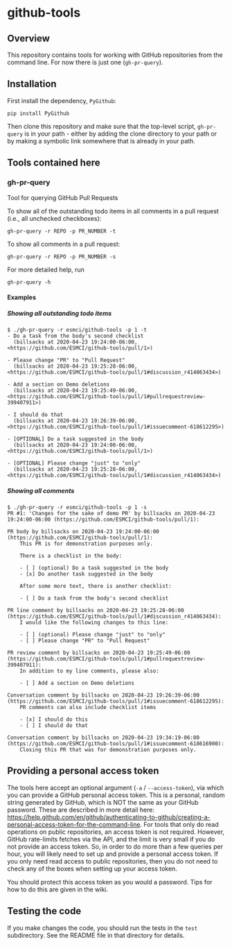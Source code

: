 # github-tools

## Overview

This repository contains tools for working with GitHub repositories from
the command line. For now there is just one (`gh-pr-query`).

## Installation

First install the dependency, `PyGithub`:

```
pip install PyGithub
```

Then clone this repository and make sure that the top-level script,
`gh-pr-query` is in your path - either by adding the clone directory to
your path or by making a symbolic link somewhere that is already in your
path.

## Tools contained here

### gh-pr-query

Tool for querying GitHub Pull Requests

To show all of the outstanding todo items in all comments in a pull request
(i.e., all unchecked checkboxes):

    gh-pr-query -r REPO -p PR_NUMBER -t

To show all comments in a pull request:

    gh-pr-query -r REPO -p PR_NUMBER -s

For more detailed help, run

    gh-pr-query -h
    
#### Examples

##### Showing all outstanding todo items

```
$ ./gh-pr-query -r esmci/github-tools -p 1 -t
- Do a task from the body's second checklist
  (billsacks at 2020-04-23 19:24:00-06:00, <https://github.com/ESMCI/github-tools/pull/1>)

- Please change "PR" to "Pull Request"
  (billsacks at 2020-04-23 19:25:28-06:00, <https://github.com/ESMCI/github-tools/pull/1#discussion_r414063434>)

- Add a section on Demo deletions
  (billsacks at 2020-04-23 19:25:49-06:00, <https://github.com/ESMCI/github-tools/pull/1#pullrequestreview-399407911>)

- I should do that
  (billsacks at 2020-04-23 19:26:39-06:00, <https://github.com/ESMCI/github-tools/pull/1#issuecomment-618612295>)

- [OPTIONAL] Do a task suggested in the body
  (billsacks at 2020-04-23 19:24:00-06:00, <https://github.com/ESMCI/github-tools/pull/1>)

- [OPTIONAL] Please change "just" to "only"
  (billsacks at 2020-04-23 19:25:28-06:00, <https://github.com/ESMCI/github-tools/pull/1#discussion_r414063434>)
```

##### Showing all comments

```
$ ./gh-pr-query -r esmci/github-tools -p 1 -s
PR #1: 'Changes for the sake of demo PR' by billsacks on 2020-04-23 19:24:00-06:00 (https://github.com/ESMCI/github-tools/pull/1):

PR body by billsacks on 2020-04-23 19:24:00-06:00 (https://github.com/ESMCI/github-tools/pull/1):
    This PR is for demonstration purposes only.

    There is a checklist in the body:

    - [ ] (optional) Do a task suggested in the body
    - [x] Do another task suggested in the body

    After some more text, there is another checklist:

    - [ ] Do a task from the body's second checklist

PR line comment by billsacks on 2020-04-23 19:25:28-06:00 (https://github.com/ESMCI/github-tools/pull/1#discussion_r414063434):
    I would like the following changes to this line:

    - [ ] (optional) Please change "just" to "only"
    - [ ] Please change "PR" to "Pull Request"

PR review comment by billsacks on 2020-04-23 19:25:49-06:00 (https://github.com/ESMCI/github-tools/pull/1#pullrequestreview-399407911):
    In addition to my line comments, please also:

    - [ ] Add a section on Demo deletions

Conversation comment by billsacks on 2020-04-23 19:26:39-06:00 (https://github.com/ESMCI/github-tools/pull/1#issuecomment-618612295):
    PR comments can also include checklist items

    - [x] I should do this
    - [ ] I should do that

Conversation comment by billsacks on 2020-04-23 19:34:19-06:00 (https://github.com/ESMCI/github-tools/pull/1#issuecomment-618616900):
    Closing this PR that was for demonstration purposes only.
```

## Providing a personal access token

The tools here accept an optional argument (`-a` / `--access-token`),
via which you can provide a GitHub personal access token. This is a
personal, random string generated by GitHub, which is NOT the same as
your GitHub password. These are described in more detail here:
<https://help.github.com/en/github/authenticating-to-github/creating-a-personal-access-token-for-the-command-line>. For
tools that only do read operations on public repositories, an access
token is not required. However, GitHub rate-limits fetches via the API,
and the limit is very small if you do not provide an access token. So,
in order to do more than a few queries per hour, you will likely need to
set up and provide a personal access token. If you only need read access
to public repositories, then you do not need to check any of the boxes
when setting up your access token.

You should protect this access token as you would a password. Tips for
how to do this are given in the wiki.

## Testing the code

If you make changes the code, you should run the tests in the `test`
subdirectory. See the README file in that directory for details.
